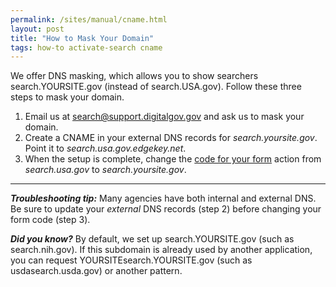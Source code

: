 ```yaml
---
permalink: /sites/manual/cname.html
layout: post
title: "How to Mask Your Domain"
tags: how-to activate-search cname 
---
```


We offer DNS masking, which allows you to show searchers search.YOURSITE.gov (instead of search.USA.gov). Follow these three steps to mask your domain.

1. Email us at <search@support.digitalgov.gov> and ask us to mask your domain.
2. Create a CNAME in your external DNS records for *search.yoursite.gov*. Point it to *search.usa.gov.edgekey.net*. 
3. When the setup is complete, change the [code for your form](/sites/manual/code.html) action from *search.usa.gov* to *search.yoursite.gov*.

---

***Troubleshooting tip:*** Many agencies have both internal and external DNS. Be
sure to update your *external* DNS records (step 2) before changing your form code (step 3).

***Did you know?*** By default, we set up search.YOURSITE.gov (such as search.nih.gov). If this subdomain is already used by another application, you can request YOURSITEsearch.YOURSITE.gov (such as usdasearch.usda.gov) or another pattern.